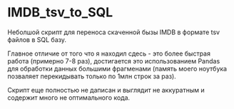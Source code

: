# IMDB_tsv_to_SQL

Неболшой скрипт для переноса скаченной бызы IMDB в формате tsv файлов в SQL базу.

Главное отличие от того что я находил сдесь - это более быстрая работа (примерно 7-8 раз), достигается это использованием Pandas для обработки данных большими фрагменами (память моего ноутбука позваляет перекидывать только по 1млн строк за раз).

Скрипт еще полностью не даписан и выглядит не аккуратным и содержит много не оптимального кода. 

